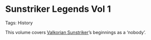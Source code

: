 # Sunstriker Legends Vol 1

Tags: History

This volume covers [Valkorian Sunstriker](Valkorian%20Sunstriker%20022238d5c0024e84a1aa88a05af19c06.md)’s beginnings as a ‘nobody’.